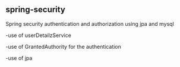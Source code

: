 ##   spring-security

Spring security authentication and authorization using jpa and mysql

-use of userDetailzService

-use of GrantedAuthority for the authentication

-use of jpa
